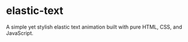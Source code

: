 # elastic-text

A simple yet stylish elastic text animation built with pure HTML, CSS, and JavaScript.
